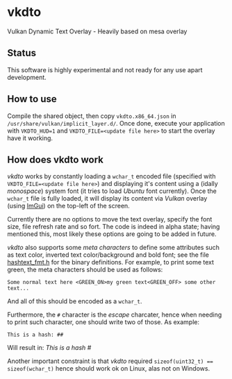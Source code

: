# vkdto
Vulkan Dynamic Text Overlay - Heavily based on mesa overlay

## Status
This software is highly experimental and not ready for any use apart development.

## How to use
Compile the shared object, then copy `vkdto.x86_64.json` in `/usr/share/vulkan/implicit_layer.d/`. Once done, execute your application with `VKDTO_HUD=1` and `VKDTO_FILE=<update file here>` to start the overlay have it working.

## How does vkdto work
_vkdto_ works by constantly loading a `wchar_t` encoded file (specified with `VKDTO_FILE=<update file here>`) and displaying it's content using a (idally _monospace_) system font (it tries to load _Ubuntu_ font currently).
Once the `wchar_t` file is fully loaded, it will display its content via _Vulkan_ overlay (using [ImGui](https://github.com/ocornut/imgui)) on the top-left of the screen.

Currently there are no options to move the text overlay, specify the font size, file refresh rate and so fort. The code is indeed in alpha state; having mentioned this, most likely these options are going to be added in future.

_vkdto_ also supports some _meta characters_ to define some attributes such as text color, inverted text color/background and bold font; see the file [hashtext_fmt.h](https://github.com/Emanem/vkdto/blob/master/src/hashtext_fmt.h) for the binary definitions. For example, to print some text green, the meta characters should be used as follows:
```
Some normal text here <GREEN_ON>my green text<GREEN_OFF> some other text...
```
And all of this should be encoded as a `wchar_t`.

Furthermore, the `#` character is the _escape_ charcater, hence when needing to print such character, one should write two of those. As example:
```
This is a hash: ##
```
Will result in: _This is a hash #_

Another important constraint is that _vkdto_ required `sizeof(uint32_t) == sizeof(wchar_t)` hence should work ok on Linux, alas not on Windows.
